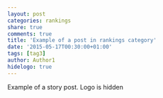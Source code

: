 ```yaml
---
layout: post
categories: rankings
share: true
comments: true
title: 'Example of a post in rankings category'
date: '2015-05-17T00:30:00+01:00'
tags: [tag3]
author: Author1
hidelogo: true
---
```

Example of  a story post. Logo is hidden